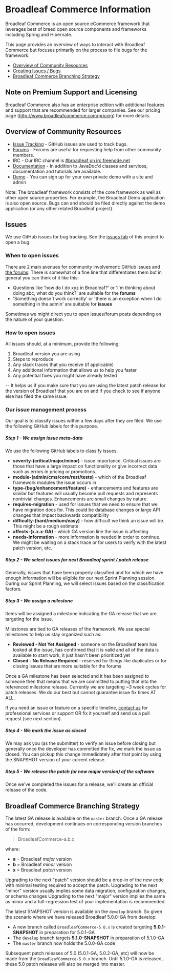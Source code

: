 # Broadleaf Commerce Information
Broadleaf Commerce is an open source eCommerce framework that leverages best of breed open source components and frameworks including Spring and Hibernate.

This page provides an overview of ways to interact with Broadleaf Commerce but focuses primarily on the process to file bugs for the framework.

- [Overview of Community Resources](#overview-of-community-resources)
- [Creating Issues / Bugs](#issues)
- [Broadleaf Commerce Branching Strategy](#broadleaf-commerce-branching-strategy)

## Note on Premium Support and Licensing
Broadleaf Commerce also has an enterprise edition with additional features and support that are recommended for larger companies.
See our pricing page (http://www.broadleafcommerce.com/pricing) for more details.


## Overview of Community Resources
- [Issue Tracking](https://github.com/BroadleafCommerce/BroadleafCommerce/issues) - GitHub issues are used to track bugs.
- [Forums](http://forum.broadleafcommerce.com) - Forums are useful for requesting help from other community members.
- IRC - Our IRC channel is [#broadleaf on irc.freenode.net](irc://irc.freenode.net/broadleaf)
- [Documentation](http://docs.broadleafcommerce.org) - In addition to JavaDoc'd classes and services, documentation and tutorials are available.
- [Demo](http://www.broadleafcommerce.com/demo) - You can sign up for your own private demo with a site and admin 

Note: The broadleaf framework consists of the core framework as well as other open source properties.  For example, the Broadleaf Demo application is also open source.   Bugs can and should be filed directly against the demo application (or any other related Broadleaf project).

## Issues
We use GitHub issues for bug tracking. See the [issues tab](https://github.com/BroadleafCommerce/BroadleafCommerce/issues) of this project to open a bug.

### When to open issues
There are 2 main avenues for community involvement: GitHub issues and [the forums](http://forum.broadleafcommerce.org). There is somewhat of a fine line that differentiates them but in general you can think of it like this:

- Questions like 'how do I do xyz in Broadleaf?' or 'I'm thinking about doing abc, what do you think?' are suitable for the **forums**
- 'Something doesn't work correctly' or 'there is an exception when I do something in the admin' are suitable for **issues**

Sometimes we might direct you to open issues/forum posts depending on the nature of your question.

### How to open issues
All issues should, at a minimum, provide the following:

1. Broadleaf version you are using
2. Steps to reproduce
3. Any stack traces that you receive (if applicable)
4. Any additional information that allows us to help you faster
5. Any potential fixes you might have already tested

-- It helps us if you  make sure that you are using the latest patch release for the version of Broadleaf that you are on and if you check to see if anyone else has filed the same issue.

### Our issue management process
Our goal is to classify issues within a few days after they are filed.   We use the following GitHub labels for this purpose.

##### Step 1 - We assign issue meta-data
We use the following GitHub labels to classify issues.
- **severity-(critical/major/minor)** - issue importance. Critical issues are those that have a large impact on functionality or give incorrect data such as errors in pricing or promotions.
- **module-(admin/cms/core/rest/tests)** - which of the Broadleaf framework modules the issue occurs in
- **type-(bug/enhancement/feature)** - enhancements and features are similar but features will usually become pull requests and represents nontrivial changes. Enhancements are small changes by nature.
- **requires-migration** - used for issues that we need to ensure that we have migration docs for. This could be database changes or large API changes that impact backwards compatibility
- **difficulty-(hard/medium/easy)** - how difficult we think an issue will be. This might be a rough estimate
- **affects-(x.x.x-GA)** - which GA version line the issue is affecting
- **needs-information** - more information is needed in order to continue. We might be waiting on a stack trace or for users to verify with the latest patch version, etc.

##### Step 2 - We select issues for next Broadleaf sprint / patch release
Generally, issues that have been properly classified and for which we have enough information will be eligible for our next Sprint Planning session.
During our Sprint Planning, we will select issues based on the classification factors.

##### Step 3 - We assign a milestone
Items will be assigned a milestone indicating the GA release that we are targeting for the issue.

Milestones are tied to GA releases of the framework.  We use special milestones to help us stay organized such as:
- **Reviewed - Not Yet Assigned** - someone on the Broadleaf team has looked at the issue, has confirmed that it is valid and all of the data is available to start work, it just hasn't been prioritized yet
- **Closed - No Release Required** - reserved for things like duplicates or for closing issues that are more suitable for the forums

Once a GA milestone has been selected and it has been assigned to someone then that means that we are committed to putting that into the referenced milestone release. 
Currently we are targeting ~3 week cycles for patch releases. We do our best but cannot guarantee issue fix times AT ALL.   

If you need an issue or feature on a specific timeline, [contact us](http://www.broadleafcommerce.com/contact) for professional services or support OR fix it yourself and send us a pull request (see next section).

##### Step 4 - We mark the issue as closed
We may ask you (as the submitter) to verify an issue before closing but generally once the developer has committed the fix, we mark the issue as closed.   You can pickup this change immedidately after that point by using the SNAPSHOT version of your current release.

##### Step 5 - We release the patch (or new major version) of the software
Once we've completed the issues for a release, we'll create an official release of the code.

## Broadleaf Commerce Branching Strategy
The latest GA release is available on the `master` branch. Once a GA release has occurred, development continues on corresponding version branches of the form:

> BroadleafCommerce-a.b.x

where:
- **a** = Broadleaf *major* version
- **b** = Broadleaf *minor* version
- **x** = Broadleaf *patch* version 

Upgrading to the next "patch" version should be a drop-in of the new code with minimal testing required to accept the patch.
Upgrading to the next "minor" version usually implies some data migration, configuration changes, or schema changes
Upgrading to the next "major" version implies the same as minor and a full-regression test of your implementation is recommended.


The latest SNAPSHOT version is available on the `develop` branch. So given the scenario where we have released Broadleaf 5.0.0-GA from develop:

- A new branch called `BroadleafCommerce-5.0.x` is created targeting **5.0.1-SNAPSHOT** in preparation for 5.0.1-GA
- The `develop` branch targets **5.1.0-SNAPSHOT** in preparation of 5.1.0-GA
- The `master` branch now holds the 5.0.0-GA code

Subsequent patch releases of 5.0 (5.0.1-GA, 5.0.2-GA, etc) will now be made from the `BroadleafCommerce-5.0.x` branch. Until 5.1.0-GA is released, these 5.0 patch releases will also be merged into master.